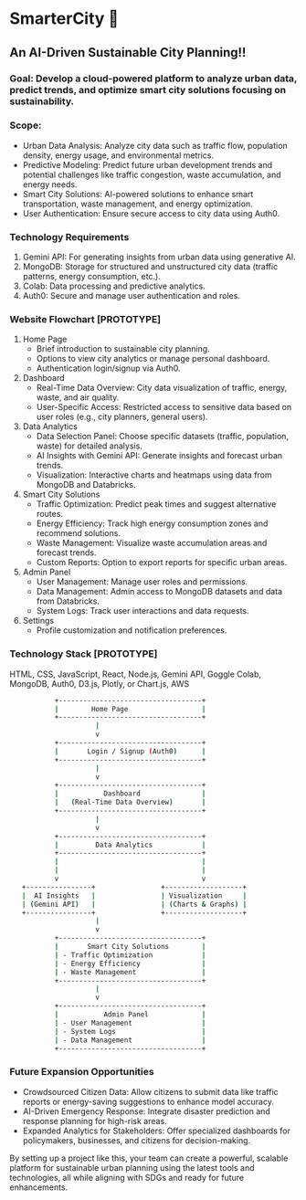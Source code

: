 # SmarterCity 🌇
## An AI-Driven Sustainable City Planning!!

### Goal: Develop a cloud-powered platform to analyze urban data, predict trends, and optimize smart city solutions focusing on sustainability.
### Scope:
- Urban Data Analysis: Analyze city data such as traffic flow, population density, energy usage, and environmental metrics.
- Predictive Modeling: Predict future urban development trends and potential challenges like traffic congestion, waste accumulation, and energy needs.
- Smart City Solutions: AI-powered solutions to enhance smart transportation, waste management, and energy optimization.
- User Authentication: Ensure secure access to city data using Auth0.

### Technology Requirements
1. Gemini API: For generating insights from urban data using generative AI.
2. MongoDB: Storage for structured and unstructured city data (traffic patterns, energy consumption, etc.).
3. Colab: Data processing and predictive analytics.
4. Auth0: Secure and manage user authentication and roles.

### Website Flowchart [PROTOTYPE]
1. Home Page
    * Brief introduction to sustainable city planning.
    * Options to view city analytics or manage personal dashboard.
    * Authentication login/signup via Auth0.
2. Dashboard
    * Real-Time Data Overview: City data visualization of traffic, energy, waste, and air quality.
    * User-Specific Access: Restricted access to sensitive data based on user roles (e.g., city planners, general users).
3. Data Analytics
    * Data Selection Panel: Choose specific datasets (traffic, population, waste) for detailed analysis.
    * AI Insights with Gemini API: Generate insights and forecast urban trends.
    * Visualization: Interactive charts and heatmaps using data from MongoDB and Databricks.
4. Smart City Solutions
    * Traffic Optimization: Predict peak times and suggest alternative routes.
    * Energy Efficiency: Track high energy consumption zones and recommend solutions.
    * Waste Management: Visualize waste accumulation areas and forecast trends.
    * Custom Reports: Option to export reports for specific urban areas.
5. Admin Panel
    * User Management: Manage user roles and permissions.
    * Data Management: Admin access to MongoDB datasets and data from Databricks.
    * System Logs: Track user interactions and data requests.
6. Settings
    * Profile customization and notification preferences.

### Technology Stack [PROTOTYPE]
HTML, CSS, JavaScript, React, Node.js,	Gemini API, Goggle Colab, MongoDB, Auth0, D3.js, Plotly, or Chart.js, AWS

```bash
           +-----------------------------------+
           |        Home Page                  |
           +-----------------------------------+
                     |
                     v
           +-----------------------------------+
           |       Login / Signup (Auth0)      |
           +-----------------------------------+
                     |
                     v
           +-----------------------------------+
           |           Dashboard               |
           |   (Real-Time Data Overview)       |
           +-----------------------------------+
                     |
                     v
           +-----------------------------------+
           |         Data Analytics            |
           +-----------------------------------+
           |                                   |
           |                                   |
           v                                   v
   +----------------+                +-------------------+
   |  AI Insights   |                | Visualization     |
   | (Gemini API)   |                | (Charts & Graphs) |
   +----------------+                +-------------------+
                     |
                     v
           +-----------------------------------+
           |       Smart City Solutions        |
           | - Traffic Optimization            |
           | - Energy Efficiency               |
           | - Waste Management                |
           +-----------------------------------+
                     |
                     v
           +-----------------------------------+
           |           Admin Panel             |
           | - User Management                 |
           | - System Logs                     |
           | - Data Management                 |
           +-----------------------------------+

```

### Future Expansion Opportunities
- Crowdsourced Citizen Data: Allow citizens to submit data like traffic reports or energy-saving suggestions to enhance model accuracy.
- AI-Driven Emergency Response: Integrate disaster prediction and response planning for high-risk areas.
- Expanded Analytics for Stakeholders: Offer specialized dashboards for policymakers, businesses, and citizens for decision-making.

By setting up a project like this, your team can create a powerful, scalable platform for sustainable urban planning using the latest tools and technologies, all while aligning with SDGs and ready for future enhancements.
